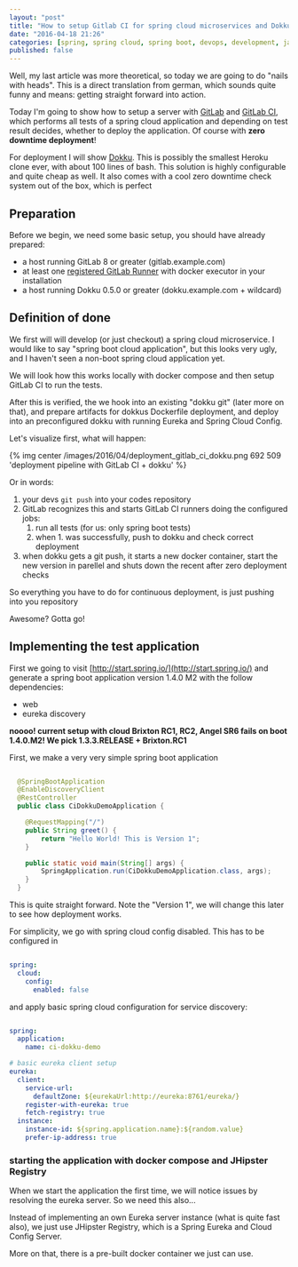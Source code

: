 ```yaml
---
layout: "post"
title: "How to setup Gitlab CI for spring cloud microservices and Dokku"
date: "2016-04-18 21:26"
categories: [spring, spring cloud, spring boot, devops, development, java, gitlab]
published: false
---
```


Well, my last article was more theoretical, so today we are going to do
"nails with heads". This is a direct translation from german, which sounds quite
funny and means: getting straight forward into action.

Today I'm going to show how to setup a server with [GitLab](https://about.gitlab.com/) and [GitLab CI](https://about.gitlab.com/gitlab-ci/), which
performs all tests of a spring cloud application and depending on test result decides,
whether to deploy the application. Of course with **zero downtime deployment**!

For deployment I will show [Dokku](http://dokku.viewdocs.io/dokku/). This is possibly
the smallest Heroku clone ever, with about 100 lines of bash. This solution is highly
configurable and quite cheap as well. It also comes with a cool zero downtime check system
out of the box, which is perfect

## Preparation

Before we begin, we need some basic setup, you should have already prepared:

* a host running GitLab 8 or greater (gitlab.example.com)
* at least one [registered GitLab Runner](http://doc.gitlab.com/ce/ci/runners/README.html) with docker executor in your installation
* a host running Dokku 0.5.0 or greater (dokku.example.com + wildcard)

## Definition of done

We first will will develop (or just checkout) a spring cloud microservice.
I would like to say "spring boot cloud application", but this looks very ugly, and
I haven't seen a non-boot spring cloud application yet.

We will look how this works locally with docker compose and then setup GitLab CI
to run the tests.

After this is verified, the we hook into an existing "dokku git" (later more on that),
and prepare artifacts for dokkus Dockerfile deployment, and deploy into an preconfigured
dokku with running Eureka and Spring Cloud Config.

Let's visualize first, what will happen:

{% img center /images/2016/04/deployment_gitlab_ci_dokku.png 692 509 'deployment pipeline with GitLab CI + dokku' %}

Or in words:

1. your devs ```git push``` into your codes repository
2. GitLab recognizes this and starts GitLab CI runners doing the configured jobs:
    1. run all tests (for us: only spring boot tests)
    2. when 1. was successfully, push to dokku and check correct deployment
3. when dokku gets a git push, it starts a new docker container, start the new version in parellel and shuts down the recent after zero deployment checks

So everything you have to do for continuous deployment, is just pushing into you repository

Awesome? Gotta go!

## Implementing the test application

First we going to visit [http://start.spring.io/](http://start.spring.io/) and generate a spring boot application version 1.4.0 M2 with the follow dependencies:
- web
- eureka discovery

**noooo! current setup with cloud Brixton RC1, RC2, Angel SR6 fails on boot 1.4.0.M2!
We pick 1.3.3.RELEASE + Brixton.RC1**

First, we make a very very simple spring boot application

``` java src/main/java/com/example/CiDokkuDemo.java

  @SpringBootApplication
  @EnableDiscoveryClient
  @RestController
  public class CiDokkuDemoApplication {

  	@RequestMapping("/")
  	public String greet() {
  		return "Hello World! This is Version 1";
  	}

  	public static void main(String[] args) {
  		SpringApplication.run(CiDokkuDemoApplication.class, args);
  	}
  }
```


This is quite straight forward. Note the "Version 1", we will change this later to see
how deployment works.

For simplicity, we go with spring cloud config disabled. This has to be configured in


``` yml src/main/resources/bootstrap.ymk

spring:
  cloud:
    config:
      enabled: false

```

and apply basic spring cloud configuration for service discovery:

``` yml src/main/resources/application.yml

spring:
  application:
    name: ci-dokku-demo

# basic eureka client setup
eureka:
  client:
    service-url:
      defaultZone: ${eurekaUrl:http://eureka:8761/eureka/}
    register-with-eureka: true
    fetch-registry: true
  instance:
    instance-id: ${spring.application.name}:${random.value}
    prefer-ip-address: true
```


### starting the application with docker compose and JHipster Registry

When we start the application the first time, we will notice issues by resolving
the eureka server. So we need this also...

Instead of implementing an own Eureka server instance (what is quite fast also),
we just use JHipster Registry, which is a Spring Eureka and Cloud Config Server.

More on that, there is a pre-built docker container we just can use.
